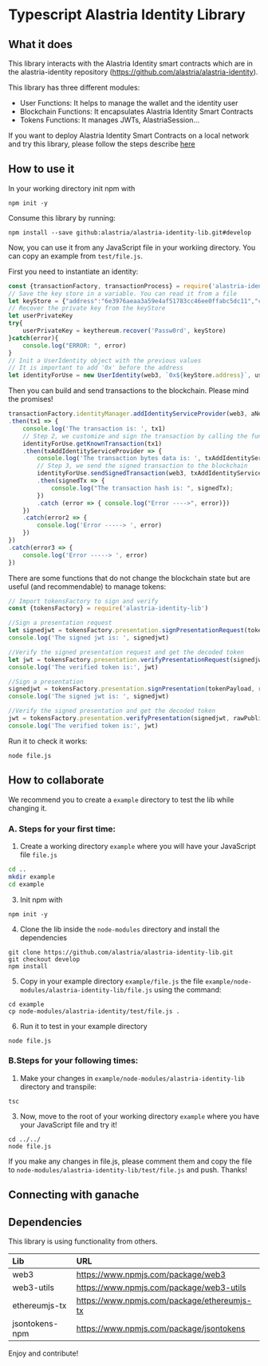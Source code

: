 # Typescript Alastria Identity Library
## What it does
This library interacts with the Alastria Identity smart contracts which are in the alastria-identity repository (https://github.com/alastria/alastria-identity).

This library has three different modules:
- User Functions: It helps to manage the wallet and the identity user
- Blockchain Functions: It encapsulates Alastria Identity Smart Contracts
- Tokens Functions: It manages JWTs, AlastriaSession...

If you want to deploy Alastria Identity Smart Contracts on a local network and try this library, please follow the steps describe [here](#ganache)
## How to use it
In your working directory init npm with
```
npm init -y
```
Consume this library by running:
```
npm install --save github:alastria/alastria-identity-lib.git#develop
```
Now, you can use it from any JavaScript file in your workiing directory. You can copy an example from `test/file.js`.

First you need to instantiate an identity:

```javascript
const {transactionFactory, transactionProcess} = require('alastria-identity-lib');
// Save the key store in a variable. You can read it from a file
let keyStore = {"address":"6e3976aeaa3a59e4af51783cc46ee0ffabc5dc11","crypto":{"cipher":"aes-128-ctr","ciphertext":"463a0bc2146023ac4b85f4e3675c338facb0a09c4f83f5f067e2d36c87a0c35e","cipherparams":{"iv":"d731f9793e33b3574303a863c7e68520"},"kdf":"scrypt","kdfparams":{"dklen":32,"n":262144,"p":1,"r":8,"salt":"876f3ca79af1ec9b77f181cbefc45a2f392cb8eb99fe8b3a19c79d62e12ed173"},"mac":"230bf3451a7057ae6cf77399e6530a88d60a8f27f4089cf0c07319f1bf9844b3"},"id":"9277b6ec-6c04-4356-9e1c-dee015f459c5","version":3}
// Recover the private key from the keyStore
let userPrivateKey
try{
	userPrivateKey = keythereum.recover('Passw0rd', keyStore)
}catch(error){
	console.log("ERROR: ", error)
}
// Init a UserIdentity object with the previous values
// It is important to add '0x' before the address
let identityForUse = new UserIdentity(web3, `0x${keyStore.address}`, userPrivateKey)
```

Then you can build and send transactions to the blockchain. Please mind the promises!
```javascript
transactionFactory.identityManager.addIdentityServiceProvider(web3, aNewSPaddress, identityForUse.address)
.then(tx1 => {
	console.log('The transaction is: ', tx1)
	// Step 2, we customize and sign the transaction by calling the function getKnownTransaction
	identityForUse.getKnownTransaction(tx1)
	.then(txAddIdentityServiceProvider => {
		console.log('The transaction bytes data is: ', txAddIdentityServiceProvider)
		// Step 3, we send the signed transaction to the blockchain
		identityForUse.sendSignedTransaction(web3, txAddIdentityServiceProvider)
		.then(signedTx => {
			console.log("The transaction hash is: ", signedTx);	
		})
		.catch (error => { console.log("Error ---->", error)})
	})
	.catch(error2 => {
		console.log('Error -----> ', error)
	})
})
.catch(error3 => {
	console.log('Error -----> ', error)
})
```

There are some functions that do not change the blockchain state but are useful (and recommendable) to manage tokens:
```javascript
// Import tokensFactory to sign and verify
const {tokensFactory} = require('alastria-identity-lib')

//Sign a presentation request
let signedjwt = tokensFactory.presentation.signPresentationRequest(tokenPayload, rawPrivateKey)
console.log('The signed jwt is: ', signedjwt)

//Verify the signed presentation request and get the decoded token
let jwt = tokensFactory.presentation.verifyPresentationRequest(signedjwt, rawPublicKey)
console.log('The verified token is:', jwt)

//Sign a presentation
signedjwt = tokensFactory.presentation.signPresentation(tokenPayload, rawPrivateKey)
console.log('The signed jwt is: ', signedjwt)

//Verify the signed presentation and get the decoded token
jwt = tokensFactory.presentation.verifyPresentation(signedjwt, rawPublicKey)
console.log('The verified token is:', jwt)
```

Run it to check it works:
```
node file.js
```
## How to collaborate
We recommend you to create a `example` directory to test the lib while changing it.

### A. Steps for your first time:

1. Create a working directory `example` where you will have your JavaScript file `file.js`
```bash
cd ..
mkdir example
cd example
```
3. Init npm with
```
npm init -y
```
4. Clone the lib inside the `node-modules` directory and install the dependencies
```
git clone https://github.com/alastria/alastria-identity-lib.git
git checkout develop
npm install
```
5. Copy in your example directory `example/file.js` the file `example/node-modules/alastria-identity-lib/file.js` using the command:
```
cd example
cp node-modules/alastria-identity/test/file.js .
```
6. Run it to test in your example directory
```
node file.js
```

### B.Steps for your following times:
1. Make your changes in `example/node-modules/alastria-identity-lib` directory and transpile:
```
tsc
```
3. Now, move to the root of your working directory `example` where you have your JavaScript file and try it!
```
cd ../../
node file.js
```

If you make any changes in file.js, please comment them and copy the file to `node-modules/alastria-identity-lib/test/file.js` and push. Thanks!

<a name="ganache"></a>
## Connecting with ganache

## Dependencies
This library is using functionality from others.

| Lib | URL |
|:------------- |:-------------|
| web3     | https://www.npmjs.com/package/web3 |
| web3-utils | https://www.npmjs.com/package/web3-utils |
| ethereumjs-tx   | https://www.npmjs.com/package/ethereumjs-tx |
| jsontokens-npm   | https://www.npmjs.com/package/jsontokens |

Enjoy and contribute!
